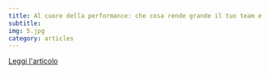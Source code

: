 ```yaml
---
title: Al cuore della performance: che cosa rende grande il tuo team e la tua azienda?
subtitle:
img: 5.jpg
category: articles
---
```


[Leggi l'articolo](http://www.theperformancecoach.com/it/al-cuore-della-performance-che-cosa-rende-grande-il-tuo-team-e-la-tua-azienda.html)
